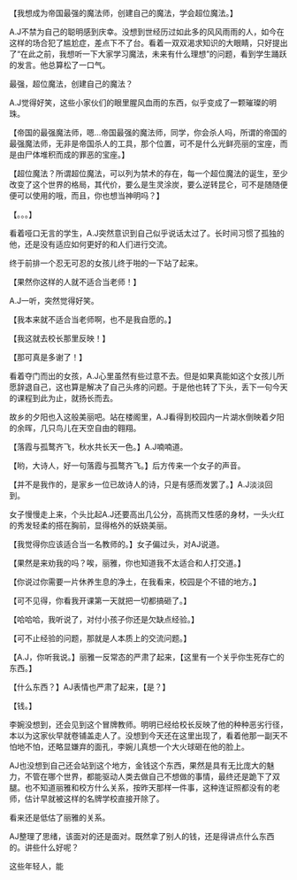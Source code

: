 

【我想成为帝国最强的魔法师，创建自己的魔法，学会超位魔法。】

A.J不禁为自己的聪明感到庆幸。没想到世经历过如此多的风风雨雨的人，如今在这样的场合犯了尴尬症，差点下不了台。看着一双双渴求知识的大眼睛，只好提出了“在此之前，我想听一下大家学习魔法，未来有什么理想”的问题，看到学生踊跃的发言。他总算松了一口气。

最强，超位魔法，创建自己的魔法？

A.J觉得好笑，这些小家伙们的眼里腥风血雨的东西，似乎变成了一颗璀璨的明珠。

【帝国的最强魔法师，嗯...帝国最强的魔法师，同学，你会杀人吗，所谓的帝国的最强魔法师，无非是帝国杀人的工具，那个位置，可不是什么光鲜亮丽的宝座，而是由尸体堆积而成的罪恶的宝座。】

【超位魔法？所谓超位魔法，可以列为禁术的存在，每一个超位魔法的诞生，至少改变了这个世界的格局，其代价，要么是生灵涂炭，要么逆转昆仑，可不是随随便便可以使用的哦，而且，你也想当神明吗？】

【。。。】

看着哑口无言的学生，A.J突然意识到自己似乎说话太过了。长时间习惯了孤独的他，还是没有适应如何更好的和人们进行交流。

终于前排一个忍无可忍的女孩儿终于啪的一下站了起来。

【果然你这样的人就不适合当老师！】

A.J一听，突然觉得好笑。

【我本来就不适合当老师啊，也不是我自愿的。】

【我这就去校长那里反映！】

【那可真是多谢了！】

看着夺门而出的女孩，A.J心里虽然有些过意不去。但是如果真能如这个女孩儿所愿辞退自己，这也算是解决了自己头疼的问题。于是他也转了下头，丢下一句今天的课程到此为止，就扬长而去。

故乡的夕阳也入这般美丽吧。站在楼阁里，A.J看得到校园内一片湖水倒映着夕阳的余晖，几只鸟儿在天空自由的翱翔。

【落霞与孤鹜齐飞，秋水共长天一色。】A.J喃喃道。

【哟，大诗人，好一句落霞与孤鹜齐飞。】后方传来一个女子的声音。

【并不是我作的，是家乡一位已故诗人的诗，只是有感而发罢了。】A.J淡淡回到。

女子慢慢走上来，个头比起A.J还要高出几公分，高挑而又性感的身材，一头火红的秀发轻柔的搭在胸前，显得格外的妖娆美丽。

【我觉得你应该适合当一名教师的。】女子偏过头，对AJ说道。

【果然是来劝我的吗？唉，丽雅，你也知道我不太适合和人打交道。】

【你说过你需要一片休养生息的净土，在我看来，校园是个不错的地方。】

【可不见得，你看我开课第一天就把一切都搞砸了。】

【哈哈哈，我听说了，对付小孩子你还是欠缺点经验。】

【可不止经验的问题，那就是人本质上的交流问题。】

【A.J，你听我说。】丽雅一反常态的严肃了起来，【这里有一个关乎你生死存亡的东西。】

【什么东西？】AJ表情也严肃了起来，【是？】

【钱。】


李婉没想到，还会见到这个冒牌教师。明明已经给校长反映了他的种种恶劣行径，本以为这家伙早就卷铺盖走人了。没想到今天还在这里出现了，看着他那一副天不怕地不怕，还略显嫌弃的面孔，李婉儿真想一个大火球砸在他的脸上。

AJ也没想到自己还会站到这个地方，金钱这个东西，果然是具有无比庞大的魅力，不管在哪个世界，都能驱动人类去做自己不想做的事情，最终还是跪下了双腿。也不知道丽雅和校方什么关系，按昨天那样一件事，这种连证照都没有的老师，估计早就被这样的名牌学校直接开除了。

看来还是低估了丽雅的关系。

AJ整理了思绪，该面对的还是面对。既然拿了别人的钱，还是得讲点什么东西的。讲些什么好呢？

这些年轻人，能